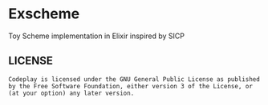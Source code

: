 # Exscheme

Toy Scheme implementation in Elixir inspired by SICP


## LICENSE
    Codeplay is licensed under the GNU General Public License as published by the Free Software Foundation, either version 3 of the License, or (at your option) any later version.
